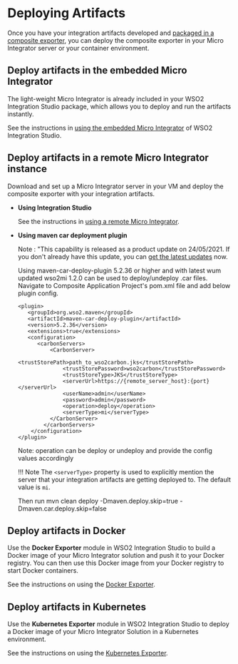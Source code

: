 # Deploying Artifacts

Once you have your integration artifacts developed and [packaged in a composite exporter](../packaging-artifacts), you can deploy the composite exporter in your Micro Integrator server or your container environment.

## Deploy artifacts in the embedded Micro Integrator

The light-weight Micro Integrator is already included in your WSO2 Integration Studio package, which allows you to deploy and run the artifacts instantly.

See the instructions in [using the embedded Micro Integrator](../using-embedded-micro-integrator) of WSO2 Integration Studio. 

## Deploy artifacts in a remote Micro Integrator instance

Download and set up a Micro Integrator server in your VM and deploy the composite exporter with your integration artifacts. 

-	**Using Integration Studio**

    See the instructions in [using a remote Micro Integrator](../using-remote-micro-integrator).

-	**Using maven car deployment plugin**

    Note : "This capability is released as a product update on 24/05/2021. If you don't already have this update, you can [get the latest updates](https://updates.docs.wso2.com/en/latest/updates/overview/#!) now.

    Using maven-car-deploy-plugin 5.2.36 or higher and with latest wum updated wso2mi 1.2.0 can be used to deploy/undeploy .car files. Navigate to Composite Application Project's pom.xml file and add below plugin config.
    
    ```
    <plugin>
       <groupId>org.wso2.maven</groupId>
       <artifactId>maven-car-deploy-plugin</artifactId>
       <version>5.2.36</version>
       <extensions>true</extensions>
       <configuration>
          <carbonServers>
              <CarbonServer>
                  <trustStorePath>path_to_wso2carbon.jks</trustStorePath>
                  <trustStorePassword>wso2carbon</trustStorePassword>
                  <trustStoreType>JKS</trustStoreType>
                  <serverUrl>https://{remote_server_host}:{port}</serverUrl>
                  <userName>admin</userName>
                  <password>admin</password>
                  <operation>deploy</operation>
                  <serverType>mi</serverType>
              </CarbonServer>
            </carbonServers>
        </configuration>
    </plugin>
    
    ```
    
    Note: operation can be deploy or undeploy and provide the config values accordingly

    !!! Note
        The `<serverType>` property is used to explicitly mention the server that your integration artifacts are getting deployed to. The default value is `mi`.

    Then run mvn clean deploy -Dmaven.deploy.skip=true -Dmaven.car.deploy.skip=false

## Deploy artifacts in Docker

Use the <b>Docker Exporter</b> module in WSO2 Integration Studio to build a Docker image of your Micro Integrator solution and push it to your Docker registry. You can then use this Docker image from your Docker registry to start Docker containers.

See the instructions on using the [Docker Exporter](../create-docker-project).

## Deploy artifacts in Kubernetes

Use the <b>Kubernetes Exporter</b> module in WSO2 Integration Studio to deploy a Docker image of your Micro Integrator Solution in a Kubernetes environment. 

See the instructions on using the [Kubernetes Exporter](../create-kubernetes-project).
